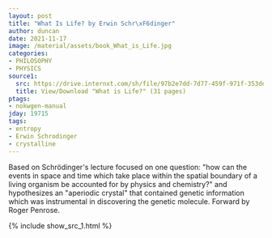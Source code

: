 ```yaml
---
layout: post
title: "What Is Life? by Erwin Schr\xF6dinger"
author: duncan
date: 2021-11-17
image: /material/assets/book_What_is_Life.jpg
categories:
- PHILOSOPHY
- PHYSICS
source1:
  src: https://drive.internxt.com/sh/file/97b2e7dd-7d77-459f-971f-353de6139b00/1c0f8ed303884f183978a7d6709f604d47caae9f678b549ae27cada9e195ed09
  title: View/Download "What is Life?" (31 pages)
ptags:
- nokwgen-manual
jday: 19715
tags:
- entropy
- Erwin Schrodinger
- crystalline
---
```


Based on Schrödinger's lecture focused on one question: "how can the events in space and time which take place within the spatial boundary of a living organism be accounted for by physics and chemistry?" and hypothesizes an "aperiodic crystal" that contained genetic information which was instrumental in discovering the genetic molecule. Forward by  Roger Penrose.

<!--more-->

{% include show_src_1.html %}

